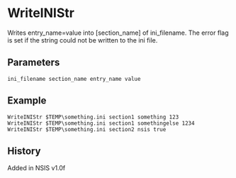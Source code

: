 # WriteINIStr

Writes entry\_name=value into [section\_name] of ini\_filename. The error flag is set if the string could not be written to the ini file.

## Parameters

    ini_filename section_name entry_name value

## Example

    WriteINIStr $TEMP\something.ini section1 something 123
    WriteINIStr $TEMP\something.ini section1 somethingelse 1234
    WriteINIStr $TEMP\something.ini section2 nsis true

## History

Added in NSIS v1.0f

